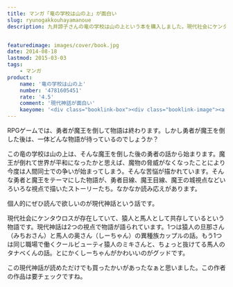 ```yaml
---
title: マンガ「竜の学校は山の上」が面白い
slug: ryunogakkouhayamanoue
description: 九井諒子さんの竜の学校は山の上という本を購入しました。現代社会にケンタウロスがいる世界が舞台の現代神話という話がとても面白くてオススメです。面白いマンガに飢えている人は検討してみてはどうでしょうか。


featuredimage: images/cover/book.jpg
date: 2014-08-18
lastmod: 2015-03-03
tags: 
    - マンガ
product:
    name: '竜の学校は山の上'
    number: '4781605451'
    rate: '4.5'
    comment: '現代神話が面白い'
    kaeyome: '<div class="booklink-box"><div class="booklink-image"><a href="http://www.amazon.co.jp/exec/obidos/asin/4781605451/illusionspace-22/" rel="nofollow" target="_blank"><img src="http://ecx.images-amazon.com/images/I/61Mh1DLEILL._SL160_.jpg" style="border: none;" /></a></div><div class="booklink-info"><div class="booklink-name"><a href="http://www.amazon.co.jp/exec/obidos/asin/4781605451/illusionspace-22/" rel="nofollow" target="_blank">竜の学校は山の上 九井諒子作品集</a><div class="booklink-powered-date">posted with <a href="http://yomereba.com" rel="nofollow" target="_blank">ヨメレバ</a></div></div><div class="booklink-detail">九井 諒子 イースト・プレス 2011-03-30    </div><div class="booklink-link2"><div class="shoplinkamazon"><a href="http://www.amazon.co.jp/exec/obidos/asin/4781605451/illusionspace-22/" rel="nofollow" target="_blank" title="アマゾン" >Amazonで購入</a></div><div class="shoplinkrakuten"><a href="http://hb.afl.rakuten.co.jp/hgc/11acbc01.369b1bf6.11acbc02.cabf9fe9/?pc=http%3A%2F%2Fbooks.rakuten.co.jp%2Frb%2F7000593%2F%3Fscid%3Daf_ich_link_urltxt%26m%3Dhttp%3A%2F%2Fm.rakuten.co.jp%2Fev%2Fbook%2F" rel="nofollow" target="_blank" title="楽天ブックス" >楽天ブックスで購入</a></div></div></div><div class="booklink-footer"></div></div>'
---
```


RPGゲームでは、勇者が魔王を倒して物語は終わります。しかし勇者が魔王を倒した後は、一体どんな物語が待っているのでしょうか？

この竜の学校は山の上は、そんな魔王を倒した後の勇者の話から始まります。魔王が倒れて世界が平和になったかと思えば、魔物の脅威がなくなったことにより今度は人間同士での争いが始まってしまう。そんな苦悩が描かれています。そんな勇者と魔王をテーマにした物語が、勇者目線、魔王目線、魔王の城視点などいろいろな視点で描いたストーリーたち。なかなか読み応えがあります。

個人的にぜひ読んで欲しいのが現代神話という話です。

現代社会にケンタウロスが存在していて、猿人と馬人として共存しているという物語です。現代神話は2つの視点で物語が語られています。1つは猿人の旦那さん（みちおさん）と馬人の奥さん（しーちゃん）の異種族カップルの話。もう1つは同じ職場で働くクールビューティ猿人のミキさんと、ちょっと抜けてる馬人のタナベくんの話。とにかくしーちゃんがかわいいのがグッドです。

この現代神話が読めただけでも買ったかいがあったなぁと思いました。この作者の作品は要チェックですね。


  
